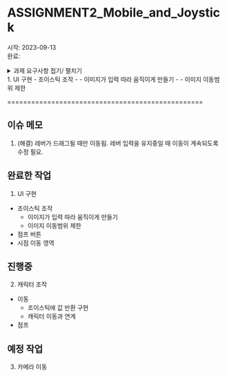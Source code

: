 # ASSIGNMENT2_Mobile_and_Joystick

시작: 2023-09-13 </br>
완료: 

<details>
<summary>과제 요구사항 접기/ 펼치기</summary>

============ Assignment2_Mobile_and_Joystick 과제 내용 ============

플랫폼: 모바일(안드로이드)</br>
시점: TPS 백뷰

1.
모바일 TPS에서의 캐릭터 조작을 위한 조이스틱 (외부 파키지 쓰지 말고 직접 구현) </br>
터치를 통한 시점 이동(회전) </br>
UI에 배치될 버튼(점프 및 미개발 버튼)을 구현 </br>

2. 
점프 구현할 때 함수 안에 직접 기능을 넣지 않고 이벤트/action을 이용한 Delegate 패턴으로 구현할 것 </br>
Action Func Delegate </br>
UnityAction UnityEvent(사실상 현재 유니티UI에서 사용되는 것들) </br>
를 사용한 스크립트 작성. </br>

기타 정해지지 않았거나 모호한 부분은 HexaWorld어플 조작 참고 </br>

=================================================
</details>1. UI 구현
- 조이스틱 조작
- - 이미지가 입력 따라 움직이게 만들기
- - 이미지 이동범위 제한

=================================================

## 이슈 메모
1. (해결) 레버가 드래그될 때만 이동됨. 레버 입력을 유지중일 때 이동이 계속되도록 수정 필요.


## 완료한 작업
1. UI 구현
- 조이스틱 조작
    - 이미지가 입력 따라 움직이게 만들기
    - 이미지 이동범위 제한
- 점프 버튼
- 시점 이동 영역

## 진행중
2. 캐릭터 조작
- 이동
    - 조이스틱에 값 반환 구현
    - 캐릭터 이동과 연계
- 점프

## 예정 작업
3. 카메라 이동